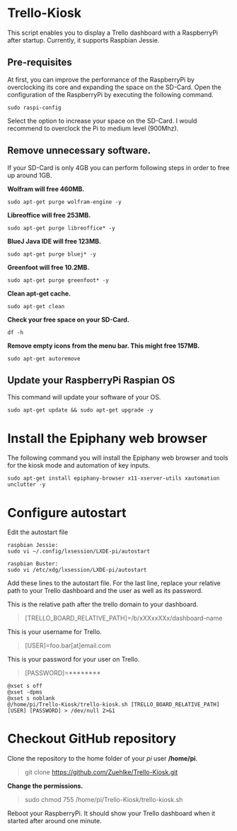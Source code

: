 # Trello-Kiosk

This script enables you to display a Trello dashboard with a RaspberryPi after startup. Currently, it supports Raspbian Jessie.

## Pre-requisites
At first, you can improve the performance of the RaspberryPi by overclocking its core and expanding the space on the SD-Card. Open the configuration of the RaspberryPi by executing the following command.

```
sudo raspi-config
```

Select the option to increase your space on the SD-Card. I would recommend to overclock the Pi to medium level (900Mhz).

## Remove unnecessary software.
If your SD-Card is only 4GB you can perform following steps in order to free up around 1GB.

**Wolfram will free 460MB.**
```
sudo apt-get purge wolfram-engine -y
```

**Libreoffice will free 253MB.**
```
sudo apt-get purge libreoffice* -y
```

**BlueJ Java IDE will free 123MB.**
```
sudo apt-get purge bluej* -y
```

**Greenfoot will free 10.2MB.**
```
sudo apt-get purge greenfoot* -y
```

**Clean apt-get cache.**
```
sudo apt-get clean
```

**Check your free space on your SD-Card.**
```
df -h
```

**Remove empty icons from the menu bar. This might free 157MB.**
```
sudo apt-get autoremove
```

## Update your RaspberryPi Raspian OS
This command will update your software of your OS.
```
sudo apt-get update && sudo apt-get upgrade -y
```

# Install the Epiphany web browser
The following command you will install the Epiphany web browser and tools for the kiosk mode and automation of key inputs.
```
sudo apt-get install epiphany-browser x11-xserver-utils xautomation unclutter -y
```

# Configure autostart
Edit the autostart file 
```
raspbian Jessie:
sudo vi ~/.config/lxsession/LXDE-pi/autostart

raspbian Buster:
sudo vi /etc/xdg/lxsession/LXDE-pi/autostart
```

Add these lines to the autostart file. For the last line, replace your relative path to your Trello dashboard and the user as well as its password.

This is the relative path after the trello domain to your dashboard.
> [TRELLO_BOARD_RELATIVE_PATH]=/b/xXXxxXXx/dashboard-name

This is your username for Trello.
> [USER]=foo.bar[at]email.com

This is your password for your user on Trello.
> [PASSWORD]=********

```
@xset s off
@xset -dpms
@xset s noblank
@/home/pi/Trello-Kiosk/trello-kiosk.sh [TRELLO_BOARD_RELATIVE_PATH] [USER] [PASSWORD] > /dev/null 2>&1
```

# Checkout GitHub repository
Clone the repository to the home folder of your *pi* user **/home/pi**.
> git clone https://github.com/Zuehlke/Trello-Kiosk.git

**Change the permissions.**
> sudo chmod 755 /home/pi/Trello-Kiosk/trello-kiosk.sh

Reboot your RaspberryPi. It should show your Trello dashboard when it started after around one minute.
